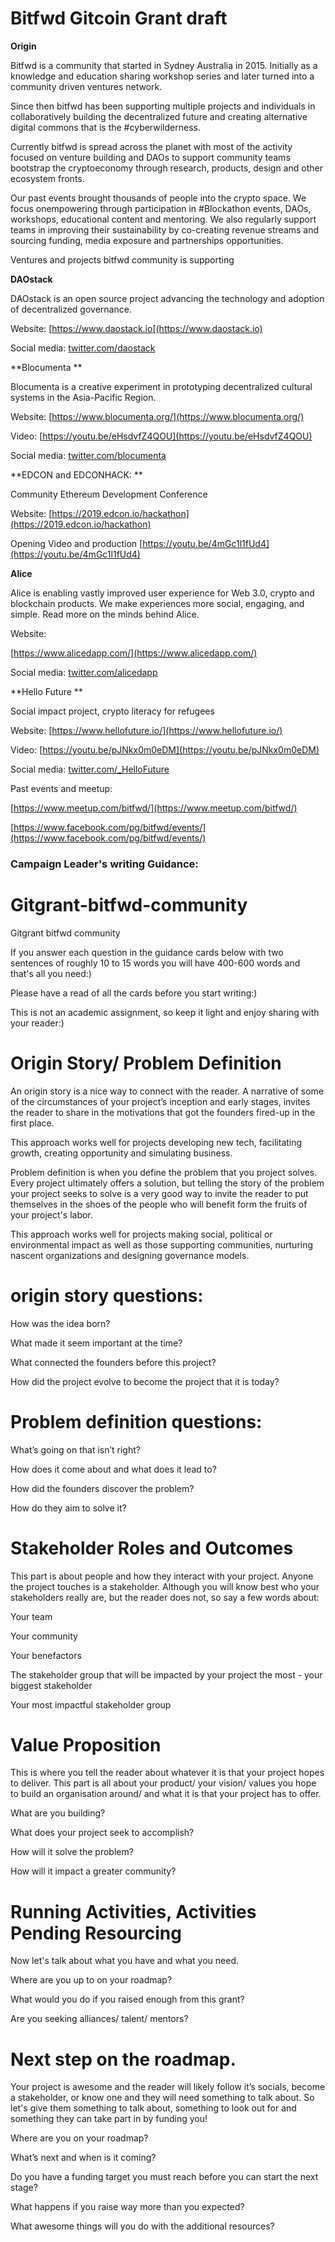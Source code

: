 # Bitfwd Gitcoin Grant draft

**Origin**

Bitfwd is a community that started in Sydney Australia in 2015. Initially as a knowledge and education sharing workshop series and later turned into a community driven ventures network. 


Since then bitfwd has been supporting multiple projects and individuals in collaboratively building the decentralized future and creating alternative digital commons that is the #cyberwilderness.


Currently bitfwd is spread across the planet with most of the activity focused on venture building and DAOs to support community teams bootstrap the cryptoeconomy through research, products, design and other ecosystem fronts.


Our past events brought thousands of people into the crypto space. We focus onempowering through participation in #Blockathon events, DAOs, workshops, educational content and mentoring. We also regularly support teams in improving their sustainability by co-creating revenue streams and sourcing funding, media exposure and partnerships opportunities. 




Ventures and projects bitfwd community is supporting


**DAOstack**

DAOstack is an open source project advancing the technology and adoption of decentralized governance.

Website:
[https://www.daostack.io[(https://www.daostack.io)

Social media:
[twitter.com/daostack](twitter.com/daostack)


 
**Blocumenta **

Blocumenta is a creative experiment in prototyping decentralized cultural systems in the Asia-Pacific Region. 


Website:
[https://www.blocumenta.org/](https://www.blocumenta.org/)

Video: 
[https://youtu.be/eHsdvfZ4QOU](https://youtu.be/eHsdvfZ4QOU)

Social media:
[twitter.com/blocumenta](twitter.com/blocumenta)


**EDCON and EDCONHACK: **

Community Ethereum Development Conference

Website:
[https://2019.edcon.io/hackathon](https://2019.edcon.io/hackathon)

Opening Video and production
[https://youtu.be/4mGc1l1fUd4](https://youtu.be/4mGc1l1fUd4)


**Alice**

Alice is enabling vastly improved user experience for Web 3.0, crypto and blockchain products. We make experiences more social, engaging, and simple. Read more on the minds behind Alice.


Website:

[https://www.alicedapp.com/](https://www.alicedapp.com/)

Social media:
[twitter.com/alicedapp](twitter.com/alicedapp)



**Hello Future **

Social impact project, crypto literacy for refugees

Website:
[https://www.hellofuture.io/](https://www.hellofuture.io/)

Video: 
[https://youtu.be/pJNkx0m0eDM](https://youtu.be/pJNkx0m0eDM)

Social media:
[twitter.com/_HelloFuture](twitter.com/_HelloFuture)



Past events and meetup:

[https://www.meetup.com/bitfwd/](https://www.meetup.com/bitfwd/)

[https://www.facebook.com/pg/bitfwd/events/](https://www.facebook.com/pg/bitfwd/events/)





### Campaign Leader's writing Guidance: 

# Gitgrant-bitfwd-community
Gitgrant bitfwd community 


If you answer each question in the guidance cards below with two sentences of roughly 10 to 15 words you will have 400-600 words and that's all you need:)

Please have a read of all the cards before you start writing:)

This is not an academic assignment, so keep it light and enjoy sharing with your reader:)



# Origin Story/ Problem Definition 

An origin story is a nice way to connect with the 
reader. A narrative of some of the circumstances of your project’s inception and early stages, invites the reader to share in the motivations that got the founders fired-up in the first place.

This approach works well for projects developing new tech, facilitating growth, creating opportunity and simulating business.

Problem definition is when you define the problem that you project  solves. Every project ultimately offers a solution, but telling the story of the problem your project seeks to solve is a very good way to invite the reader to put themselves in the shoes of the people who will benefit form the fruits of your project's labor.

This approach works well for projects making social, political or environmental impact as well as those supporting communities, nurturing nascent organizations and designing governance models.


# origin story questions:

How was the idea born?

What made it seem important at the time?

What connected the founders before this project? 

How did the project evolve to become the project that it is today?


# Problem definition questions:

What’s going on that isn’t right?

How does it come about and what does it lead to?

How did the founders discover the problem?

How do they aim to solve it?


# Stakeholder Roles and Outcomes

This part is about people and how they interact with your project. Anyone the project touches is a stakeholder. Although you will know best who your stakeholders really are, but the reader does not, so say a few words about:

Your team

Your community 

Your benefactors 

The stakeholder group that will be impacted by your project the most - your biggest stakeholder

Your most impactful stakeholder group


# Value Proposition

This is where you tell the reader about whatever it is that your project hopes to deliver. This part is all about your product/ your vision/ values you hope to build an organisation around/ and what it is that your project has to offer.

What are you building?

What does your project seek to accomplish? 

How will it solve the problem?

How will it impact a greater community?


# Running Activities, Activities Pending Resourcing

Now let's talk about what you have and what you need.

Where are you up to on your roadmap?

What would you do if you raised enough from this grant?

Are you seeking alliances/ talent/ mentors?  



# Next step on the roadmap.

Your project is awesome and the reader will likely follow it’s socials, become a stakeholder, or know one and they will need something to talk about. So let's give them something to talk about, something to look out for and something they can take part in by funding you!

Where are you on your roadmap?

What’s next and when is it coming?

Do you have a funding target you must reach before you can start the next stage?

What happens if you raise way more than you expected? 

What awesome things will you do with the additional resources?
